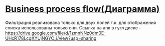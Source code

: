 # [Business process flow(Диаграмма)](https://github.com/Mongke22/CarCollectionApp/assets/63041124/b6c260b3-94d9-4e52-8c0e-92bd31d60fdb)

Фильтрация реализована только для двух полей т.к. для отображения списка использованы только они.
Ссылка на апк в гугл диске - https://drive.google.com/file/d/1zmnNNz0dm0E-UHcR178LcgXYUjNGYC_i/view?usp=sharing
